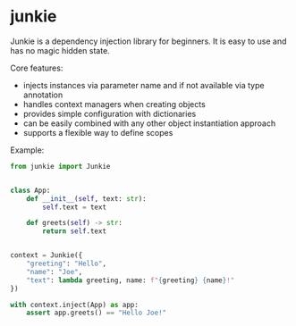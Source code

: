# junkie

Junkie is a dependency injection library for beginners. It is easy to use and has no magic hidden state.

Core features:

- injects instances via parameter name and if not available via type annotation
- handles context managers when creating objects
- provides simple configuration with dictionaries
- can be easily combined with any other object instantiation approach
- supports a flexible way to define scopes

Example:

```python
from junkie import Junkie


class App:
    def __init__(self, text: str):
        self.text = text

    def greets(self) -> str:
        return self.text


context = Junkie({
    "greeting": "Hello",
    "name": "Joe",
    "text": lambda greeting, name: f"{greeting} {name}!"
})

with context.inject(App) as app:
    assert app.greets() == "Hello Joe!"
```
